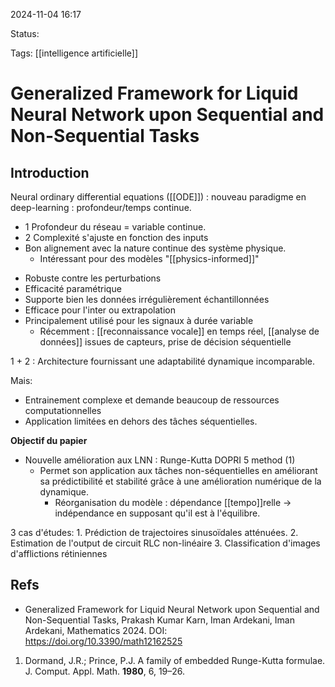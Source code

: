 2024-11-04 16:17

Status:

Tags: [[intelligence artificielle]] 

# Generalized Framework for Liquid Neural Network upon Sequential and Non-Sequential Tasks


## Introduction 
Neural ordinary differential equations ([[ODE]]) : nouveau paradigme en deep-learning : profondeur/temps continue.

- 1 Profondeur du réseau = variable continue. 
- 2 Complexité s'ajuste en fonction des inputs 
- Bon alignement avec la nature continue des système physique.
	- Intéressant pour des modèles "[[physics-informed]]" 
* Robuste contre les perturbations 
* Efficacité paramétrique
* Supporte bien les données irrégulièrement échantillonnées 
* Efficace pour l'inter ou extrapolation
* Principalement utilisé pour les signaux à durée variable 
	* Récemment : [[reconnaissance vocale]] en temps réel, [[analyse de données]] issues de capteurs, prise de décision séquentielle 

1 + 2 : Architecture fournissant une adaptabilité dynamique incomparable.

Mais:
- Entrainement complexe et demande beaucoup de ressources computationnelles 
- Application limitées en dehors des tâches séquentielles.

**Objectif du papier** 
- Nouvelle amélioration aux LNN : Runge-Kutta DOPRI 5 method (1)
	- Permet son application aux tâches non-séquentielles en améliorant sa prédictibilité et stabilité grâce à une amélioration numérique de la dynamique. 
		- Réorganisation du modèle : dépendance [[tempo]]relle -> indépendance en supposant qu'il est à l'équilibre. 

3 cas d'études:
	1. Prédiction de trajectoires sinusoïdales atténuées. 
	2. Estimation de l'output de circuit RLC non-linéaire
	3. Classification d'images d'afflictions rétiniennes 

## Refs

- Generalized Framework for Liquid Neural Network upon Sequential and Non-Sequential Tasks, Prakash Kumar Karn, Iman Ardekani, Iman Ardekani, Mathematics 2024. DOI: https://doi.org/10.3390/math12162525

1. Dormand, J.R.; Prince, P.J. A family of embedded Runge-Kutta formulae. J. Comput. Appl. Math. **1980**, 6, 19–26.

